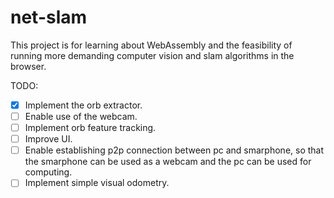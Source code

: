 # net-slam

This project is for learning about WebAssembly and the feasibility of running more demanding computer vision and slam algorithms in the browser.

TODO:
- [x] Implement the orb extractor.
- [ ] Enable use of the webcam.
- [ ] Implement orb feature tracking.
- [ ] Improve UI.
- [ ] Enable establishing p2p connection between pc and smarphone, so that the smarphone can be used as a webcam and the pc can be used for computing.
- [ ] Implement simple visual odometry.
